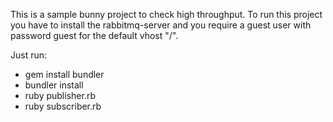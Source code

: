 This is a sample bunny project to check high throughput. To run this project you have to install the rabbitmq-server and you require a guest user with password guest for the default vhost "/".

Just run:

* gem install bundler
* bundler install
* ruby publisher.rb
* ruby subscriber.rb
